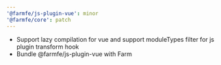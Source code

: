 ```yaml
---
'@farmfe/js-plugin-vue': minor
'@farmfe/core': patch
---
```


- Support lazy compilation for vue and support moduleTypes filter for js plugin transform hook
- Bundle @farmfe/js-plugin-vue with Farm
